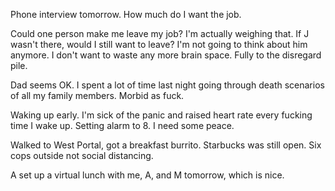 Phone interview tomorrow. How much do I want the job.

Could one person make me leave my job? I'm actually weighing that. If J wasn't there, would I still want to leave? I'm not going to think about him anymore. I don't want to waste any more brain space. Fully to the disregard pile.

Dad seems OK. I spent a lot of time last night going through death scenarios of all my family members. Morbid as fuck.

Waking up early. I'm sick of the panic and raised heart rate every fucking time I wake up. Setting alarm to 8. I need some peace.

Walked to West Portal, got a breakfast burrito. Starbucks was still open. Six cops outside not social distancing.

A set up a virtual lunch with me, A, and M tomorrow, which is nice.
